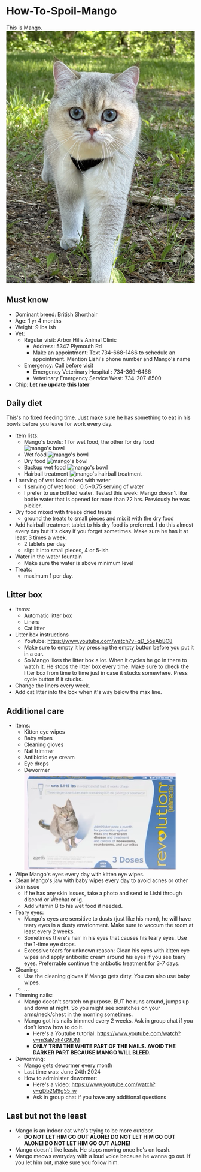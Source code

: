 # How-To-Spoil-Mango
This is Mango.
![mango cover](imgs/mango_cover.jpg)

## Must know
- Dominant breed: British Shorthair
- Age: 1 yr 4 months
- Weight: 9 lbs ish
- Vet: 
    - Regular visit: Arbor Hills Animal Clinic
        - Address: 5347 Plymouth Rd
        - Make an appointment: Text 734-668-1466 to schedule an appointment. Mention Lishi's phone number and Mango's name
    - Emergency: Call before visit
        - Emergency Veterinary Hospital : 734-369-6466
        - Veterinary Emergency Service West: 734-207-8500
- Chip: **Let me update this later**

## Daily diet
This's no fixed feeding time. Just make sure he has something to eat in his bowls before you leave for work every day.
- Item lists:
    - Mango's bowls: 1 for wet food, the other for dry food
 ![mango's bowl](imgs/mango_bowl.jpg)  
    - Wet food
 ![mango's bowl](imgs/mango_bowl.jpg)  
    - Dry food
 ![mango's bowl](imgs/mango_bowl.jpg)  
    - Backup wet food
 ![mango's bowl](imgs/mango_bowl.jpg)  
    - Hairball treatment
 ![mango's hairball treatment](imgs/mango_bowl.jpg)  
- 1 serving of wet food mixed with water
    - 1 serving of wet food : 0.5~0.75 serving of water
    - I prefer to use bottled water. Tested this week: Mango doesn't like bottle water that is opened for more than 72 hrs. Previously he was pickier.
- Dry food mixed with freeze dried treats
    - ground the treats to small pieces and mix it with the dry food
- Add hairball treatment tablet to his dry food is preferred. I do this almost every day but it's okay if you forget sometimes. Make sure he has it at least 3 times a week.
    - 2 tablets per day
    - slipt it into small pieces, 4 or 5-ish
- Water in the water fountain
    - Make sure the water is above minimum level
- Treats:
    - maximum 1 per day.

## Litter box
- Items:
    - Automatic litter box
    - Liners
    - Cat litter
- Litter box instructions
    - Youtube: https://www.youtube.com/watch?v=qD_55sAbBC8
    - Make sure to empty it by pressing the empty button before you put it in a car.
    - So Mango likes the litter box a lot. When it cycles he go in there to watch it. He stops the litter box every time. Make sure to check the litter box from time to time just in case it stucks somewhere. Press cycle button if it stucks.
- Change the liners every week.
- Add cat litter into the box when it's way below the max line.

## Additional care
- Items:
    - Kitten eye wipes
    - Baby wipes
    - Cleaning gloves
    - Nail trimmer
    - Antibiotic eye cream
    - Eye drops
    - Dewormer
   ![dewormer](imgs/dewormer.png)    
- Wipe Mango's eyes every day with kitten eye wipes.
- Clean Mango's jaw with baby wipes every day to avoid acnes or other skin issue
    - If he has any skin issues, take a photo and send to Lishi through discord or Wechat or ig. 
    - Add vitamin B to his wet food if needed. 
- Teary eyes: 
    - Mango's eyes are sensitive to dusts (just like his mom), he will have teary eyes in a dusty envrionment. Make sure to vaccum the room at least every 2 weeks.
    - Sometimes there's hair in his eyes that causes his teary eyes. Use the 1-time eye drops.
    - Excessive tears for unknown reason: Clean his eyes with kitten eye wipes and apply antiboitic cream around his eyes if you see teary eyes. Preferrable continue the antibotic treatment for 3-7 days.
- Cleaning:
    - Use the cleaning gloves if Mango gets dirty. You can also use baby wipes.
    - ...
- Trimming nails:
    - Mango doesn't scratch on purpose. BUT he runs around, jumps up and down at night. So you might see scratches on your arms/neck/chest in the morning sometimes. 
    - Mango got his nails trimmed every 2 weeks. Ask in group chat if you don't know how to do it.
        - Here's a Youtube tutorial: https://www.youtube.com/watch?v=m3aMxh4G9DM
        - **ONLY TRIM THE WHITE PART OF THE NAILS. AVOID THE DARKER PART BECAUSE MANGO WILL BLEED.**
- Deworming:
    - Mango gets dewormer every month
    - Last time was: June 24th 2024
    - How to administer dewormer:
        - Here's a video: https://www.youtube.com/watch?v=gDb2M9g55_w
        - Ask in group chat if you have any additional questions


## Last but not the least
- Mango is an indoor cat who's trying to be more outdoor.
    - **DO NOT LET HIM GO OUT ALONE! DO NOT LET HIM GO OUT ALONE! DO NOT LET HIM GO OUT ALONE!**
- Mango doesn't like leash. He stops moving once he's on leash.
- Mango meows everyday with a loud voice because he wanna go out. If you let him out, make sure you follow him.
